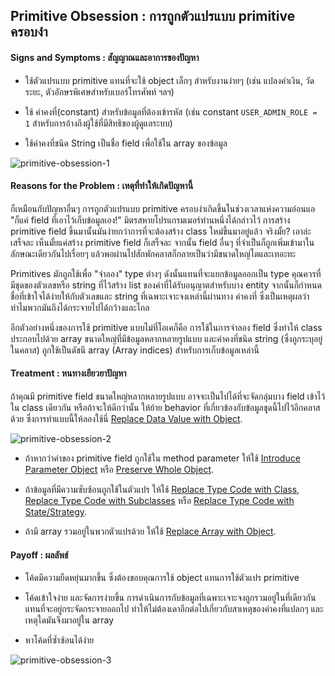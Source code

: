## Primitive Obsession : การถูกตัวแปรแบบ primitive ครอบงำ
#### Signs and Symptoms : สัญญาณและอาการของปัญหา 
+ ใช้ตัวแปรแบบ primitive แทนที่จะใช้ object เล็กๆ สำหรับงานง่ายๆ (เช่น แปลงคำเงิน, วัดระยะ, ตัวอักษรพิเศษสำหรับเบอร์โทรศัพท์ ฯลฯ)
    
+ ใช้ ค่าคงที่(constant) สำหรับข้อมูลที่ต้องเข้ารหัส (เช่น constant `USER_ADMIN_ROLE = 1` สำหรับการอ้างถึงผู้ใช้ที่มีสิทธิของผู้ดูแลระบบ)
    
+ ใช้ค่าคงที่ชนิด String เป็นชื่อ field เพื่อใช้ใน array ของข้อมูล
    
![primitive-obsession-1](https://sourcemaking.com/images/refactoring-illustrations/2x/primitive-obsession-1.png)
    
#### Reasons for the Problem : เหตุที่ทำให้เกิดปัญหานี้
ก็เหมือนกับปัญหาอื่นๆ การถูกตัวแปรแบบ primitive ครอบงำเกิดขึ้นในช่วงเวลาแห่งความอ่อนแอ "ก็แค่ field ที่เอาไว้เก็บข้อมูลเอง!" มิตรสหายโปรแกรมเมอร์ท่านหนึ่งได้กล่าวไว้ การสร้าง primitive field ขึ้นมานั้นมันง่ายกว่าการที่จะต้องสร้าง class ใหม่ขึ้นมาอยู่แล้ว จริงมั้ย? เอาล่ะ เสร็จละ เห็นมั้ยแค่สร้าง primitive field ก็เสร็จละ จากนั้น field อื่นๆ ที่จำเป็นก็ถูกเพิ่มเข้ามาในลักษณะเดียวกันไปเรื่อยๆ แล้วพอผ่านไปสักพักคลาสก็กลายเป็นว่ามีขนาดใหญ่โตและเทอะทะ
    
Primitives มักถูกใช้เพื่อ "จำลอง" type ต่างๆ ดังนั้นแทนที่จะแยกข้อมูลออกเป็น type คุณควรที่มีชุดของตัวเลขหรือ string ที่ไว้สร้าง list ของค่าที่ได้รับอนุญาตสำหรับบาง entity จากนั้นก็กำหนดชื่อที่เข้าใจได้ง่ายให้กับตัวเลขและ string ที่เฉพาะเจาะจงเหล่านี้ผ่านทาง ค่าคงที่ ซึ่งเป็นเหตุผลว่าทำไมพวกมันถึงได้กระจายไปได้กว้างและไกล
    
อีกตัวอย่างหนึ่งของการใช้ primitive แบบไม่ที่โอเคก็คือ การใช้ในการจำลอง field ซึ่งทำให้ class ประกอบไปด้วย array ขนาดใหญ่ที่มีข้อมูลหลากหลายรูปแบบ และค่าคงที่ชนิด string (ซึ่งถูกระบุอยู่ในคลาส) ถูกใช้เป็นดัชนี array (Array indices) สำหรับการเก็บข้อมูลเหล่านี้
    
#### Treatment : หนทางเยียวยาปัญหา
ถ้าคุณมี primitive field ขนาดใหญ่หลากหลายรูปแบบ อาจจะเป็นไปได้ที่จะจัดกลุ่มบาง field เข้าไว้ใน class เดียวกัน หรือถ้าจะให้ดีกว่านั้น ให้ย้าย behavior ที่เกี่ยวข้องกับข้อมูลชุุดนี้ไปไว้อีกคลาสด้วย ซึ่งการทำแบบนี้ให้ลองใช้นี่ [Replace Data Value with Object](https://sourcemaking.com/refactoring/replace-data-value-with-object).
    
![primitive-obsession-2](https://sourcemaking.com/images/refactoring-illustrations/2x/primitive-obsession-2.png)
    
+ ถ้าหากว่าค่าของ primitive field ถูกใช้ใน method parameter ให้ใช้ [Introduce Parameter Object](https://sourcemaking.com/refactoring/introduce-parameter-object) หรือ [Preserve Whole Object](https://sourcemaking.com/refactoring/preserve-whole-object).
    
+ ถ้าข้อมูลที่มีความซับซ้อนถูกใช้ในตัวแปร ให้ใช้ [Replace Type Code with Class](https://sourcemaking.com/refactoring/replace-type-code-with-class), [Replace Type Code with Subclasses](https://sourcemaking.com/refactoring/replace-type-code-with-subclasses) หรือ [Replace Type Code with State/Strategy](https://sourcemaking.com/refactoring/replace-type-code-with-state-strategy).
    
+ ถ้ามี array รวมอยู่ในพวกตัวแปรด้วย ให้ใช้  [Replace Array with Object](https://sourcemaking.com/refactoring/replace-array-with-object).
    
#### Payoff : ผลลัพธ์
+ โค้ดมีความยืดหยุ่นมากขึ้น ซึ่งต้องขอบคุณการใช้ object แทนการใช้ตัวแปร primitive
    
+ โค้ดเข้าใจง่าย และจัดการง่ายขึ้น การดำเนินการกับข้อมูลที่เฉพาะเจาะจงถูกรวมอยู่ในที่เดียวกัน แทนที่จะอยู่กระจัดกระจายออกไป ทำให้ไม่ต้องเดาอีกต่อไปเกี่ยวกับสาเหตุของค่าคงที่แปลกๆ และเหตุใดมันจึงมาอยู่ใน array
    
+ หาโค้ดที่ซ้ำซ้อนได้ง่าย
    
![primitive-obsession-3](https://sourcemaking.com/images/refactoring-illustrations/2x/primitive-obsession-3.png)
